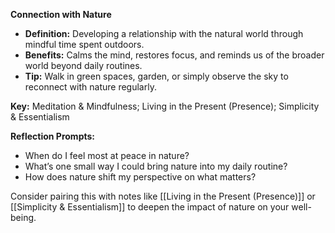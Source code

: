 **Connection with Nature**

- **Definition:** Developing a relationship with the natural world through mindful time spent outdoors.
- **Benefits:** Calms the mind, restores focus, and reminds us of the broader world beyond daily routines.
- **Tip:** Walk in green spaces, garden, or simply observe the sky to reconnect with nature regularly.

**Key:** Meditation & Mindfulness; Living in the Present (Presence); Simplicity & Essentialism



**Reflection Prompts:**
- When do I feel most at peace in nature?
- What’s one small way I could bring nature into my daily routine?
- How does nature shift my perspective on what matters?

Consider pairing this with notes like [[Living in the Present (Presence)]] or [[Simplicity & Essentialism]] to deepen the impact of nature on your well-being.
